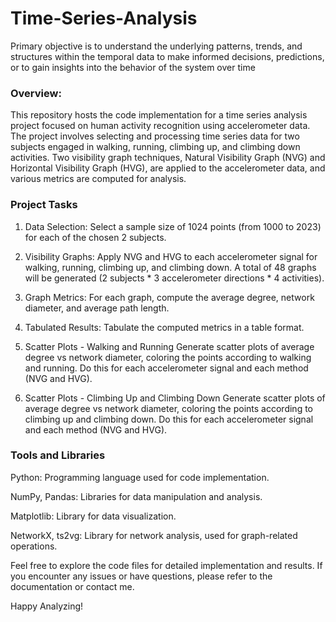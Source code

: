 # Time-Series-Analysis
Primary objective is to understand the underlying patterns, trends, and structures within the temporal data to make informed decisions, predictions, or to gain insights into the behavior of the system over time

### Overview:

This repository hosts the code implementation for a time series analysis project focused on human activity recognition using accelerometer data. The project involves selecting and processing time series data for two subjects engaged in walking, running, climbing up, and climbing down activities. Two visibility graph techniques, Natural Visibility Graph (NVG) and Horizontal Visibility Graph (HVG), are applied to the accelerometer data, and various metrics are computed for analysis.

### Project Tasks

1. Data Selection: 
Select a sample size of 1024 points (from 1000 to 2023) for each of the chosen 2 subjects.

2. Visibility Graphs: 
Apply NVG and HVG to each accelerometer signal for walking, running, climbing up, and climbing down.
A total of 48 graphs will be generated (2 subjects * 3 accelerometer directions * 4 activities).

3. Graph Metrics: 
For each graph, compute the average degree, network diameter, and average path length.

4. Tabulated Results: 
Tabulate the computed metrics in a table format.

5. Scatter Plots - Walking and Running
Generate scatter plots of average degree vs network diameter, coloring the points according to walking and running.
Do this for each accelerometer signal and each method (NVG and HVG).

6. Scatter Plots - Climbing Up and Climbing Down
Generate scatter plots of average degree vs network diameter, coloring the points according to climbing up and climbing down.
Do this for each accelerometer signal and each method (NVG and HVG).

### Tools and Libraries

Python: Programming language used for code implementation.

NumPy, Pandas: Libraries for data manipulation and analysis.

Matplotlib: Library for data visualization.

NetworkX, ts2vg: Library for network analysis, used for graph-related operations.


Feel free to explore the code files for detailed implementation and results. If you encounter any issues or have questions, please refer to the documentation or contact me.


Happy Analyzing!
